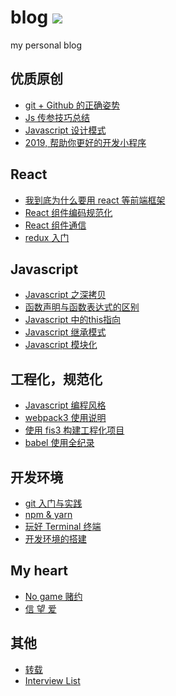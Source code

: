 blog  [![](https://img.shields.io/github/issues/xiaoyueyue165/blog.svg)](https://github.com/xiaoyueyue165/blog/issues)
====

my personal blog

## 优质原创

- [git + Github 的正确姿势 ](https://github.com/xiaoyueyue165/blog/issues/2)
- [Js 传参技巧总结](https://github.com/xiaoyueyue165/blog/issues/5)
- [Javascript 设计模式](https://github.com/xiaoyueyue165/blog/issues/26)
- [2019, 帮助你更好的开发小程序 ](https://github.com/xiaoyueyue165/blog/issues/47)

## React

- [我到底为什么要用 react 等前端框架](https://github.com/xiaoyueyue165/blog/issues/32)
- [React 组件编码规范化](https://github.com/xiaoyueyue165/blog/issues/9)
- [React 组件通信 ](https://github.com/xiaoyueyue165/blog/issues/28)
- [redux 入门](https://github.com/xiaoyueyue165/blog/issues/34)

## Javascript

- [Javascript 之深拷贝](https://github.com/xiaoyueyue165/blog/issues/6)
- [函数声明与函数表达式的区别](https://github.com/xiaoyueyue165/blog/issues/10)
- [Javascript 中的this指向 ](https://github.com/xiaoyueyue165/blog/issues/18)
- [Javascript 继承模式](https://github.com/xiaoyueyue165/blog/issues/17)
- [Javascript 模块化](https://github.com/xiaoyueyue165/blog/issues/23)

## 工程化，规范化

- [Javascript 编程风格](https://github.com/xiaoyueyue165/blog/issues/11)
- [webpack3 使用说明](https://github.com/xiaoyueyue165/blog/issues/33)
- [使用 fis3 构建工程化项目](https://github.com/xiaoyueyue165/blog/issues/14) 
- [babel 使用全纪录](https://github.com/xiaoyueyue165/blog/issues/16) 

## 开发环境

- [git 入门与实践 ](https://github.com/xiaoyueyue165/blog/issues/1)
- [npm & yarn](https://github.com/xiaoyueyue165/blog/issues/7)
- [玩好 Terminal 终端 ](https://github.com/xiaoyueyue165/blog/issues/42)
- [开发环境的搭建](https://github.com/xiaoyueyue165/blog/issues/3)


## My heart

- [No game 赌约](https://github.com/xiaoyueyue165/blog/issues/13)
- [信 望 爱](https://github.com/xiaoyueyue165/blog/issues/41)

## 其他

- [转载](https://github.com/xiaoyueyue165/blog/issues/20)
- [Interview List](https://github.com/xiaoyueyue165/blog/issues/15)


